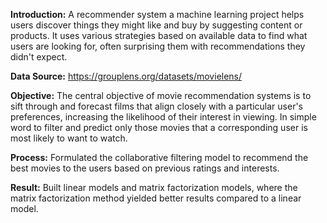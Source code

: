 **Introduction:** A recommender system a machine learning project helps users discover things they might like and buy by suggesting content or products. It uses various strategies based on available data to find what users are looking for, often surprising them with recommendations they didn't expect.

**Data Source:** https://grouplens.org/datasets/movielens/

**Objective:** The central objective of movie recommendation systems is to sift through and forecast films that align closely with a particular user's preferences, increasing the likelihood of their interest in viewing. In simple word to filter and predict only those movies that a corresponding user is most likely to want to watch. 

**Process:** Formulated the collaborative filtering model to recommend the best movies to the users based on previous ratings and interests.

 **Result:** Built linear models and matrix factorization models, where the matrix factorization method yielded better results compared to a linear model.
